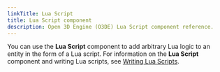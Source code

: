 ```yaml
---
linkTitle: Lua Script
title: Lua Script component
description: Open 3D Engine (O3DE) Lua Script component reference.
---
```


You can use the **Lua Script** component to add arbitrary Lua logic to an entity in the form of a Lua script. For information on the **Lua Script** component and writing Lua scripts, see [Writing Lua Scripts](/docs/user-guide/scripting/lua/).
